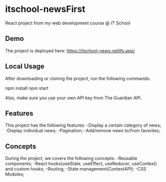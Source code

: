 # itschool-newsFirst 
React project from my web development course @ IT School

## Demo
The project is deployed here: https://itschool-news.netlify.app/

## Local Usage

After downloading or cloning the project, run the following commands:

npm install
npm start

Also, make sure you use your own API key from The Guardian API.

## Features

This project has the following features:
   -Display a certain category of news;
   -Display individual news;
   -Pagination;
   -Add/remove news to/from favorites;

## Concepts

During the project, we covers the following concepts:
    -Reusable components;
    -React hooks(useState, useEffect, useReducer, useContext) and custom hooks;
    -Routing;
    -State management(ContextAPI);
    -CSS Modules;
